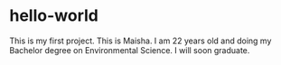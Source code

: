 # hello-world
This is my first project.
This is Maisha. I am 22 years old and doing my Bachelor degree on Environmental Science. I will soon graduate. 
